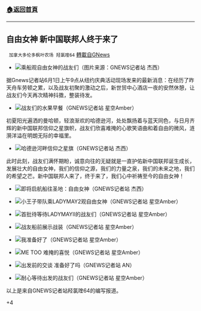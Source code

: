 ###  [:house:返回首頁](https://github.com/ourhimalayas/txt)
---

## 自由女神 新中国联邦人终于来了
` 加拿大多伦多枫叶农场 羟氯喹64` [轉載自GNews](https://gnews.org/zh-hans/1288967/)

- ![]()![](https://gnews-media-offload.s3.amazonaws.com/wp-content/uploads/2021/06/01105719/qd5-edited.jpg)乘船观自由女神的战友们（图片来源：GNEWS记者站 杰西）


据Gnews记者站6月1日上午9点从纽约庆典活动现场发来的最新消息：在经历了昨天舟车劳顿之累，以及战友初聚的激动之后，新世贸中心酒店一夜的安然休憩，让战友们今天再次精神抖擞，整装待发。

- ![]()![](https://gnews-media-offload.s3.amazonaws.com/wp-content/uploads/2021/06/01110353/qd2-edited.jpg)战友们的水果早餐（GNEWS记者站 星空Amber）


初夏阳光遍洒的曼哈顿，轻浪渐欢的哈德逊河，处处飘扬着与蓝天同色，与日月齐辉的新中国联邦信仰之星旗帜，战友们欣喜难掩的心歌笑语曲和着自由的微风，涟漪洋溢在明朗无际的幸福里。

- ![]()![](https://gnews-media-offload.s3.amazonaws.com/wp-content/uploads/2021/06/01110509/qd4-edited.jpg)哈德逊河畔信仰之星旗（GNEWS记者站 杰西）


此时此刻，战友们满怀期盼，诚意向往的无疑就是一直护佑新中国联邦诞生成长，发展壮大的自由女神，我们的信仰之源，我们的力量之泉，我们的未来之地，我们的希望之芒。新中国联邦人来了，终于来了，我们心中祈祷至今的自由女神！

- ![]()![](https://gnews-media-offload.s3.amazonaws.com/wp-content/uploads/2021/06/01110702/qd6-edited.jpg)即将启航船往圣地：自由女神（GNEWS记者站 杰西）


- ![]()![](https://gnews-media-offload.s3.amazonaws.com/wp-content/uploads/2021/06/01111724/qd7-edited.jpg)小王子带队乘LADYMAY2观自由女神（GNEWS记者站 星空Amber）


- ![]()![](https://gnews-media-offload.s3.amazonaws.com/wp-content/uploads/2021/06/01112852/qd10-edited.jpg)首批待等待LADYMAYII的战友们（GNEWS记者站 星空Amber）


- ![]()![](https://gnews-media-offload.s3.amazonaws.com/wp-content/uploads/2021/06/01114213/qd6-1-edited.jpg)战友船前展示战装（GNEWS记者站 星空Amber）


- ![]()![](https://gnews-media-offload.s3.amazonaws.com/wp-content/uploads/2021/06/01114349/qd2-1-edited.jpg)我准备好了（GNEWS记者站 星空Amber）


- ![]()![](https://gnews-media-offload.s3.amazonaws.com/wp-content/uploads/2021/06/01114507/qd4-1-edited.jpg)ME TOO 难掩的喜悦（GNEWS记者站 星空Amber）


- ![]()![](https://gnews-media-offload.s3.amazonaws.com/wp-content/uploads/2021/06/01115523/qd7-1.jpg)出发前的交谈 准备好了吗（GNEWS记者站 AN）


- ![]()![](https://gnews-media-offload.s3.amazonaws.com/wp-content/uploads/2021/06/01121416/qd10-1-edited.jpg)耐心等待出发的战友们（GNEWS记者站 星空Amber）


以上是来自GNEWS记者站羟氯喹64的编写报道。

+4
